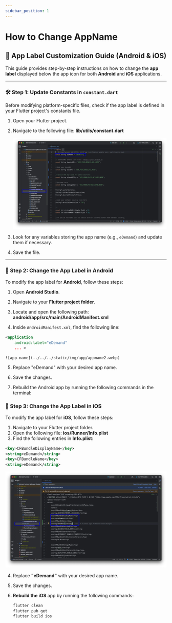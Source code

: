 ```yaml
---
sidebar_position: 1
---
```


# How to Change AppName

## 📌 App Label Customization Guide (Android & iOS)

This guide provides step-by-step instructions on how to change the **app label** displayed below the app icon for both **Android** and **iOS** applications.

---

### 🛠 Step 1: Update Constants in `constant.dart`
Before modifying platform-specific files, check if the app label is defined in your Flutter project's constants file.  

1. Open your Flutter project.  
2. Navigate to the following file:  **lib/utils/constant.dart**

    ![app-name](../../../static/img/app/appname1.webp)

3. Look for any variables storing the app name (e.g., `eDemand`) and update them if necessary.  
4. Save the file.

---

### 🤖 Step 2: Change the App Label in Android  

To modify the app label for **Android**, follow these steps:  

1. Open **Android Studio**.  
2. Navigate to your **Flutter project folder**.  
3. Locate and open the following path:  **android/app/src/main/AndroidManifest.xml**


4. Inside `AndroidManifest.xml`, find the following line:  

```xml
<application
    android:label="eDemand"
    ... > 
```

    ![app-name](../../../static/img/app/appname2.webp)

5. Replace "eDemand" with your desired app name.

6. Save the changes.

7. Rebuild the Android app by running the following commands in the terminal:

### 🍏 Step 3: Change the App Label in iOS

To modify the app label for **iOS**, follow these steps:

1. Navigate to your Flutter project folder.
2. Open the following file: **ios/Runner/Info.plist**
3. Find the following entries in **Info.plist**:

```xml
<key>CFBundleDisplayName</key>
<string>eDemand</string>
<key>CFBundleName</key>
<string>eDemand</string>
```

![app-name](../../../static/img/app/appname3.webp)

4. Replace **"eDemand"** with your desired app name.
5. Save the changes.
6. **Rebuild the iOS** app by running the following commands:

    ```bash
    flutter clean
    flutter pub get
    flutter build ios
    ``` 
